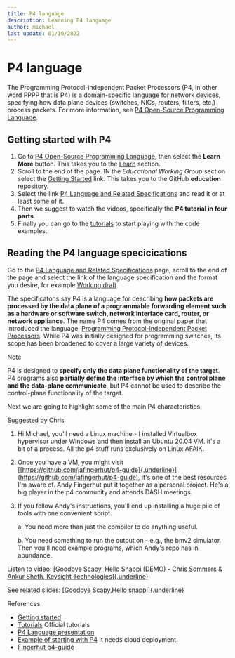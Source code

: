 ```yaml
---
title: P4 language 
description: Learning P4 language
author: michael
last update: 01/10/2022
---
```


# P4 language

The Programming Protocol-independent Packet Processors (P4, in other word PPPP that is P4) is a domain-specific language for network devices, specifying how data plane devices (switches, NICs, routers, filters, etc.) process packets. For more information, see [P4 Open-Source Programming Language](https://p4.org/).


## Getting started with P4

1. Go to [P4 Open-Source Programming Language](https://p4.org/), then select the **Learn More** button. This takes you to the [Learn](https://p4.org/learn/) section.
1. Scroll to the end of the page. IN the *Educational Working Group* section select the [Getting Started](https://github.com/p4lang/education/blob/master/GettingStarted.md) link.  This takes you to the GitHub **education** repository. 
1. Select the link [P4 Language and Related Specifications](https://p4.org/specs/) and read it or at least some of it. 
1. Then we suggest to watch the videos, specifically the **P4 tutorial in four parts**.
1. Finally you can go to the [tutorials](https://github.com/p4lang/tutorials) to start playing with the code examples. 

## Reading the P4 language specicications

Go to the [P4 Language and Related Specifications](https://p4.org/specs/) page, scroll to the end of the page and select the link of the language specification and the format you desire, for example [Working draft](https://p4.org/p4-spec/docs/P4-16-working-spec.html).

The specificatons say P4 is a language for describing **how packets are processed by the data plane of a programmable forwarding element such as a hardware or software switch, network interface card, router, or network appliance**. The name P4 comes from the original paper that introduced the language, [Programming Protocol-independent Packet Processors](https://​arxiv.​org/​pdf/​1312.​1719.​pdf). While P4 was initially designed for programming switches, its scope has been broadened to cover a large variety of devices. 

> [!NOTE] 
> P4 is designed to **specify only the data plane functionality of the target**. P4 programs also **partially define the interface by which the control plane and the data-plane communicate**, but P4 cannot be used to describe the control-plane functionality of the target.

Next we are going to highlight some of the main P4 characteristics. 



Suggested by Chris

1.  Hi Michael, you'll need a Linux machine - I installed Virtualbox
    hypervisor under Windows and then install an Ubuntu 20.04 VM. it\'s
    a bit of a process. All the p4 stuff runs exclusively on Linux
    AFAIK.

2.  Once you have a VM, you might visit
    [[https://github.com/jafingerhut/p4-guide]{.underline}](https://github.com/jafingerhut/p4-guide),
    it\'s one of the best resources I\'m aware of. Andy Fingerhut put it
    together as a personal project. He\'s a big player in the p4
    community and attends DASH meetings.

3.  If you follow Andy\'s instructions, you\'ll end up installing a huge
    pile of tools with one convenient script.

    a.  You need more than just the compiler to do anything useful.

    b.  You need something to run the output on - e.g., the bmv2
        simulator. Then you\'ll need example programs, which Andy\'s
        repo has in abundance.

Listen to video: [[Goodbye Scapy, Hello Snappi (DEMO) - Chris Sommers &
Ankur Sheth, Keysight
Technologies]{.underline}](https://www.youtube.com/watch?v=Db7Cx1hngVY)

See related slides: [[Goodbye Scapy,Hello
snappi]{.underline}](https://opennetworking.org/wp-content/uploads/2021/05/2021-P4-WS-Chris-Sommers-Ankur-Sheth-Slides.pdf)

References

- [Getting started](https://github.com/p4lang/education/blob/master/GettingStarted.md)
- [Tutorials](https://github.com/p4lang/tutorials) Official tutorials
- [P4 Language presentation](https://opennetworking.org/wp-content/uploads/2020/12/P4_tutorial_01_basics.gslide.pdf)
- [Example of startjng with P4](https://opennetworking.org/news-and-events/blog/getting-started-with-p4/) It needs cloud deployment.
- [Fingerhut p4-guide](https://github.com/jafingerhut/p4-guide)

